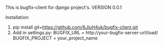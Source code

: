 This is bugfix-client for django project's.
VERSION 0.0.1

Installation:
1) pip install git+https://github.com/6JluH4uk/bugfix-client.git
2) Add in settings.py:
    BUGFIX_URL = http://your-bugfix-server-url/load/
    BUGFIX_PROJECT = your_project_name
